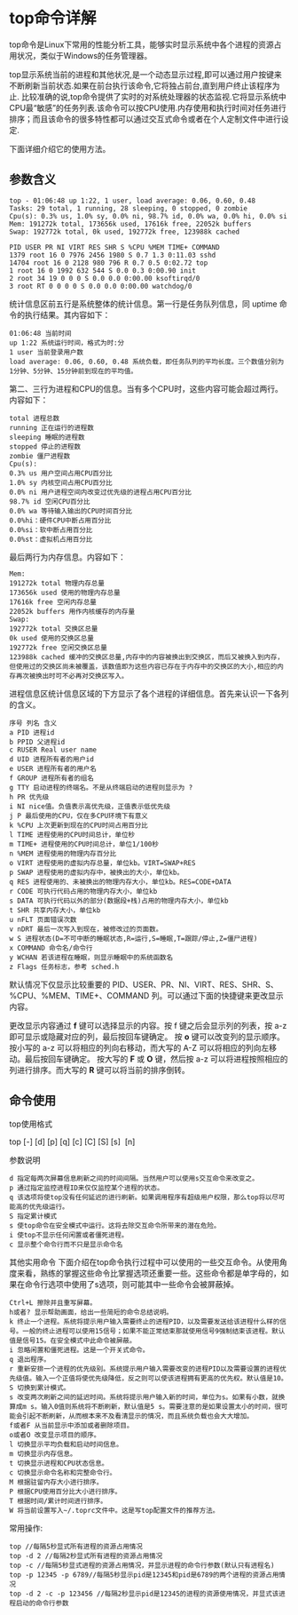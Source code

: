# top命令详解


top命令是Linux下常用的性能分析工具，能够实时显示系统中各个进程的资源占用状况，类似于Windows的任务管理器。

top显示系统当前的进程和其他状况,是一个动态显示过程,即可以通过用户按键来不断刷新当前状态.如果在前台执行该命令,它将独占前台,直到用户终止该程序为止. 比较准确的说,top命令提供了实时的对系统处理器的状态监视.它将显示系统中CPU最“敏感”的任务列表.该命令可以按CPU使用.内存使用和执行时间对任务进行排序；而且该命令的很多特性都可以通过交互式命令或者在个人定制文件中进行设定. 

下面详细介绍它的使用方法。

## 参数含义

```shell
top - 01:06:48 up 1:22, 1 user, load average: 0.06, 0.60, 0.48  
Tasks: 29 total, 1 running, 28 sleeping, 0 stopped, 0 zombie  
Cpu(s): 0.3% us, 1.0% sy, 0.0% ni, 98.7% id, 0.0% wa, 0.0% hi, 0.0% si  
Mem: 191272k total, 173656k used, 17616k free, 22052k buffers  
Swap: 192772k total, 0k used, 192772k free, 123988k cached

PID USER PR NI VIRT RES SHR S %CPU %MEM TIME+ COMMAND  
1379 root 16 0 7976 2456 1980 S 0.7 1.3 0:11.03 sshd  
14704 root 16 0 2128 980 796 R 0.7 0.5 0:02.72 top  
1 root 16 0 1992 632 544 S 0.0 0.3 0:00.90 init  
2 root 34 19 0 0 0 S 0.0 0.0 0:00.00 ksoftirqd/0  
3 root RT 0 0 0 0 S 0.0 0.0 0:00.00 watchdog/0
```

统计信息区前五行是系统整体的统计信息。第一行是任务队列信息，同 uptime 命令的执行结果。其内容如下：

```shell
01:06:48 当前时间  
up 1:22 系统运行时间，格式为时:分  
1 user 当前登录用户数  
load average: 0.06, 0.60, 0.48 系统负载，即任务队列的平均长度。三个数值分别为 1分钟、5分钟、15分钟前到现在的平均值。
```

第二、三行为进程和CPU的信息。当有多个CPU时，这些内容可能会超过两行。内容如下：

```shell
total 进程总数
running 正在运行的进程数
sleeping 睡眠的进程数
stopped 停止的进程数
zombie 僵尸进程数
Cpu(s): 
0.3% us 用户空间占用CPU百分比
1.0% sy 内核空间占用CPU百分比
0.0% ni 用户进程空间内改变过优先级的进程占用CPU百分比
98.7% id 空闲CPU百分比
0.0% wa 等待输入输出的CPU时间百分比
0.0%hi：硬件CPU中断占用百分比
0.0%si：软中断占用百分比
0.0%st：虚拟机占用百分比
```



最后两行为内存信息。内容如下：

```shell
Mem:  
191272k total 物理内存总量  
173656k used 使用的物理内存总量  
17616k free 空闲内存总量  
22052k buffers 用作内核缓存的内存量  
Swap:  
192772k total 交换区总量  
0k used 使用的交换区总量  
192772k free 空闲交换区总量  
123988k cached 缓冲的交换区总量,内存中的内容被换出到交换区，而后又被换入到内存，但使用过的交换区尚未被覆盖，该数值即为这些内容已存在于内存中的交换区的大小,相应的内存再次被换出时可不必再对交换区写入。
```

进程信息区统计信息区域的下方显示了各个进程的详细信息。首先来认识一下各列的含义。

```shell
序号 列名 含义  
a PID 进程id  
b PPID 父进程id  
c RUSER Real user name  
d UID 进程所有者的用户id  
e USER 进程所有者的用户名  
f GROUP 进程所有者的组名  
g TTY 启动进程的终端名。不是从终端启动的进程则显示为 ?  
h PR 优先级  
i NI nice值。负值表示高优先级，正值表示低优先级  
j P 最后使用的CPU，仅在多CPU环境下有意义  
k %CPU 上次更新到现在的CPU时间占用百分比  
l TIME 进程使用的CPU时间总计，单位秒  
m TIME+ 进程使用的CPU时间总计，单位1/100秒  
n %MEM 进程使用的物理内存百分比  
o VIRT 进程使用的虚拟内存总量，单位kb。VIRT=SWAP+RES  
p SWAP 进程使用的虚拟内存中，被换出的大小，单位kb。  
q RES 进程使用的、未被换出的物理内存大小，单位kb。RES=CODE+DATA  
r CODE 可执行代码占用的物理内存大小，单位kb  
s DATA 可执行代码以外的部分(数据段+栈)占用的物理内存大小，单位kb  
t SHR 共享内存大小，单位kb  
u nFLT 页面错误次数  
v nDRT 最后一次写入到现在，被修改过的页面数。  
w S 进程状态(D=不可中断的睡眠状态,R=运行,S=睡眠,T=跟踪/停止,Z=僵尸进程)  
x COMMAND 命令名/命令行  
y WCHAN 若该进程在睡眠，则显示睡眠中的系统函数名  
z Flags 任务标志，参考 sched.h
```

默认情况下仅显示比较重要的 PID、USER、PR、NI、VIRT、RES、SHR、S、%CPU、%MEM、TIME+、COMMAND 列。可以通过下面的快捷键来更改显示内容。 

更改显示内容通过 **f** 键可以选择显示的内容。按 f 键之后会显示列的列表，按 a-z 即可显示或隐藏对应的列，最后按回车键确定。
按 **o** 键可以改变列的显示顺序。按小写的 a-z 可以将相应的列向右移动，而大写的 A-Z 可以将相应的列向左移动。最后按回车键确定。
按大写的 **F** 或 **O** 键，然后按 a-z 可以将进程按照相应的列进行排序。而大写的 **R** 键可以将当前的排序倒转。

## 命令使用

top使用格式

top [-] [d] [p] [q] [c] [C] [S] [s]  [n]

参数说明

```shell
d 指定每两次屏幕信息刷新之间的时间间隔。当然用户可以使用s交互命令来改变之。  
p 通过指定监控进程ID来仅仅监控某个进程的状态。  
q 该选项将使top没有任何延迟的进行刷新。如果调用程序有超级用户权限，那么top将以尽可能高的优先级运行。  
S 指定累计模式  
s 使top命令在安全模式中运行。这将去除交互命令所带来的潜在危险。  
i 使top不显示任何闲置或者僵死进程。  
c 显示整个命令行而不只是显示命令名
```

其他实用命令
下面介绍在top命令执行过程中可以使用的一些交互命令。从使用角度来看，熟练的掌握这些命令比掌握选项还重要一些。这些命令都是单字母的，如果在命令行选项中使用了s选项，则可能其中一些命令会被屏蔽掉。

```shell
Ctrl+L 擦除并且重写屏幕。  
h或者? 显示帮助画面，给出一些简短的命令总结说明。  
k 终止一个进程。系统将提示用户输入需要终止的进程PID，以及需要发送给该进程什么样的信号。一般的终止进程可以使用15信号；如果不能正常结束那就使用信号9强制结束该进程。默认值是信号15。在安全模式中此命令被屏蔽。  
i 忽略闲置和僵死进程。这是一个开关式命令。  
q 退出程序。  
r 重新安排一个进程的优先级别。系统提示用户输入需要改变的进程PID以及需要设置的进程优先级值。输入一个正值将使优先级降低，反之则可以使该进程拥有更高的优先权。默认值是10。  
S 切换到累计模式。  
s 改变两次刷新之间的延迟时间。系统将提示用户输入新的时间，单位为s。如果有小数，就换算成m s。输入0值则系统将不断刷新，默认值是5 s。需要注意的是如果设置太小的时间，很可能会引起不断刷新，从而根本来不及看清显示的情况，而且系统负载也会大大增加。  
f或者F 从当前显示中添加或者删除项目。  
o或者O 改变显示项目的顺序。  
l 切换显示平均负载和启动时间信息。  
m 切换显示内存信息。  
t 切换显示进程和CPU状态信息。  
c 切换显示命令名称和完整命令行。  
M 根据驻留内存大小进行排序。  
P 根据CPU使用百分比大小进行排序。  
T 根据时间/累计时间进行排序。  
W 将当前设置写入~/.toprc文件中。这是写top配置文件的推荐方法。
```

常用操作:

```shell
top //每隔5秒显式所有进程的资源占用情况  
top -d 2 //每隔2秒显式所有进程的资源占用情况  
top -c //每隔5秒显式进程的资源占用情况，并显示进程的命令行参数(默认只有进程名)  
top -p 12345 -p 6789//每隔5秒显示pid是12345和pid是6789的两个进程的资源占用情况  
top -d 2 -c -p 123456 //每隔2秒显示pid是12345的进程的资源使用情况，并显式该进程启动的命令行参数
```

